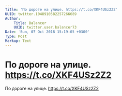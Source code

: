 ```yaml
---
Title: 'По дороге на улице. https://t.co/XKF4USz2Z2'
UUID: twitter.1048910582257266689
Author:
    Title: Balancer
    UUID: twitter.user.balancer73
Date: 'Sun, 07 Oct 2018 15:19:05 +0300'
Type: Post
Markup: Text
---
```


# По дороге на улице. https://t.co/XKF4USz2Z2

По дороге на улице. https://t.co/XKF4USz2Z2